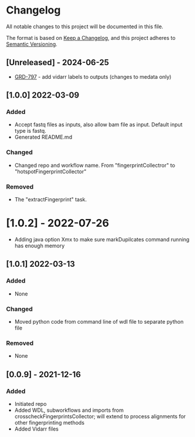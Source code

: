 # Changelog
All notable changes to this project will be documented in this file.

The format is based on [Keep a Changelog](https://keepachangelog.com/en/1.0.0/),
and this project adheres to [Semantic Versioning](https://semver.org/spec/v2.0.0.html).

## [Unreleased] - 2024-06-25
- [GRD-797](https://jira.oicr.on.ca/browse/GRD-797) - add vidarr labels to outputs (changes to medata only)

## [1.0.0] 2022-03-09
### Added
- Accept fastq files as inputs, also allow bam file as input. Default input type is fastq.
- Generated README.md

### Changed
- Changed repo and workflow name. From "fingerprintCollectror" to "hotspotFingerprintCollector"

### Removed
- The "extractFingerprint" task.

# [1.0.2] - 2022-07-26
- Adding java option Xmx to make sure markDupilcates command running has enough memory 

## [1.0.1] 2022-03-13
### Added 
- None

### Changed
- Moved python code from command line of wdl file to separate python file

### Removed 
- None

## [0.0.9] - 2021-12-16
### Added
- Initiated repo
- Added WDL, subworkflows and imports from crosscheckFingerprintsCollector; will extend to process alignments for other fingerprinting methods
- Added Vidarr files

